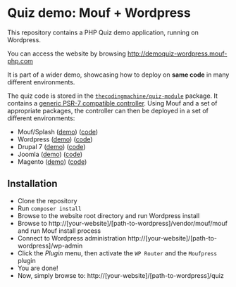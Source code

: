 Quiz demo: Mouf + Wordpress
===========================

This repository contains a PHP Quiz demo application, running on Wordpress.

You can access the website by browsing http://demoquiz-wordpress.mouf-php.com

It is part of a wider demo, showcasing how to deploy on **same code** in many different environments.

The quiz code is stored in the [`thecodingmachine/quiz-module`](https://github.com/thecodingmachine/quiz-module) package.
It contains a [generic PSR-7 compatible controller](https://github.com/thecodingmachine/quiz-module/blob/master/src/Controllers/QuizController.php).
Using Mouf and a set of appropriate packages, the controller can then be deployed in a set of different environments:

- Mouf/Splash ([demo](http://demoquiz.mouf-php.com/)) ([code](https://github.com/thecodingmachine/quiz-demo-standalone))
- Wordpress ([demo](http://demoquiz-wordpress.mouf-php.com/)) ([code](https://github.com/thecodingmachine/quiz-demo-wordpress))
- Drupal 7 ([demo](http://demoquiz-drupal.mouf-php.com/)) ([code](https://github.com/thecodingmachine/quiz-demo-drupal))
- Joomla ([demo](http://demoquiz-joomla.mouf-php.com/)) ([code](https://github.com/thecodingmachine/quiz-demo-joomla))
- Magento ([demo](http://demoquiz-magento.mouf-php.com/)) ([code](https://github.com/thecodingmachine/quiz-demo-magento))

Installation
------------

- Clone the repository
- Run `composer install`
- Browse to the website root directory and run Wordpress install
- Browse to http://[your-website]/[path-to-wordpress]/vendor/mouf/mouf and run Mouf install process
- Connect to Wordpress administration http://[your-website]/[path-to-wordpress]/wp-admin
- Click the *Plugin* menu, then activate the `WP Router` and the `Moufpress` plugin
- You are done!
- Now, simply browse to: http://[your-website]/[path-to-wordpress]/quiz
